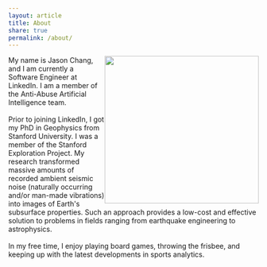 ```yaml
---
layout: article
title: About
share: true
permalink: /about/
---
```


<html>
  <head>
    <title>About</title>
  </head>
  <body>
  <img style="float: right; display: inline;" alt="" src="{{ site.url }}/images/Jason_Chang_close.jpg" width="310" height="297" />
  <!--<img align="right" alt="" src="{{ site.url }}/images/jpc.jpg" />-->
   <p>
   My name is Jason Chang, and I am currently a Software Engineer at LinkedIn. I am a member of the Anti-Abuse Artificial Intelligence team.
   <br />
   <br />
   Prior to joining LinkedIn, I got my PhD in Geophysics from Stanford University. I was a member of the Stanford Exploration Project. My research transformed massive amounts of recorded ambient seismic noise (naturally occurring and/or man-made vibrations) into images of Earth's subsurface properties. Such an approach provides a low-cost and effective solution to problems in fields ranging from earthquake engineering to astrophysics.
   <br />
   <br />
   In my free time, I enjoy playing board games, throwing the frisbee, and keeping up with the latest developments in sports analytics.
   </p>
  </body>
</html>
